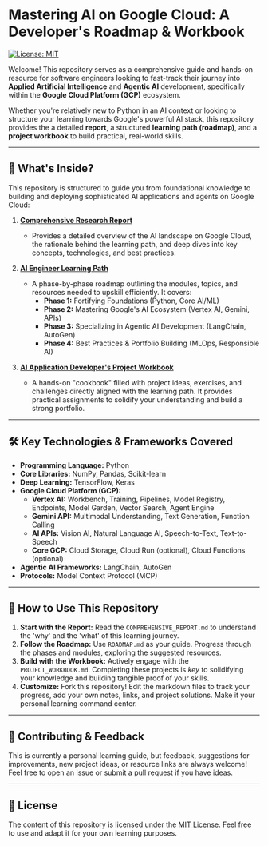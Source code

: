 # Mastering AI on Google Cloud: A Developer's Roadmap & Workbook

[![License: MIT](https://img.shields.io/badge/License-MIT-yellow.svg)](https://opensource.org/licenses/MIT)

Welcome! This repository serves as a comprehensive guide and hands-on resource for software engineers looking to fast-track their journey into **Applied Artificial Intelligence** and **Agentic AI** development, specifically within the **Google Cloud Platform (GCP)** ecosystem.

Whether you're relatively new to Python in an AI context or looking to structure your learning towards Google's powerful AI stack, this repository provides the a detailed **report**, a structured **learning path (roadmap)**, and a **project workbook** to build practical, real-world skills.

---

## 🚀 What's Inside?

This repository is structured to guide you from foundational knowledge to building and deploying sophisticated AI applications and agents on Google Cloud:

1.  **[Comprehensive Research Report](COMPREHENSIVE_REPORT.md)**
    * Provides a detailed overview of the AI landscape on Google Cloud, the rationale behind the learning path, and deep dives into key concepts, technologies, and best practices.

2.  **[AI Engineer Learning Path](ROADMAP.md)**
    * A phase-by-phase roadmap outlining the modules, topics, and resources needed to upskill efficiently. It covers:
        * **Phase 1:** Fortifying Foundations (Python, Core AI/ML)
        * **Phase 2:** Mastering Google's AI Ecosystem (Vertex AI, Gemini, APIs)
        * **Phase 3:** Specializing in Agentic AI Development (LangChain, AutoGen)
        * **Phase 4:** Best Practices & Portfolio Building (MLOps, Responsible AI)

3.  **[AI Application Developer's Project Workbook](PROJECT_WORKBOOK.md)**
    * A hands-on "cookbook" filled with project ideas, exercises, and challenges directly aligned with the learning path. It provides practical assignments to solidify your understanding and build a strong portfolio.

---

## 🛠️ Key Technologies & Frameworks Covered

* **Programming Language:** Python
* **Core Libraries:** NumPy, Pandas, Scikit-learn
* **Deep Learning:** TensorFlow, Keras
* **Google Cloud Platform (GCP):**
    * **Vertex AI:** Workbench, Training, Pipelines, Model Registry, Endpoints, Model Garden, Vector Search, Agent Engine
    * **Gemini API:** Multimodal Understanding, Text Generation, Function Calling
    * **AI APIs:** Vision AI, Natural Language AI, Speech-to-Text, Text-to-Speech
    * **Core GCP:** Cloud Storage, Cloud Run (optional), Cloud Functions (optional)
* **Agentic AI Frameworks:** LangChain, AutoGen
* **Protocols:** Model Context Protocol (MCP)

---

## 📖 How to Use This Repository

1.  **Start with the Report:** Read the `COMPREHENSIVE_REPORT.md` to understand the 'why' and the 'what' of this learning journey.
2.  **Follow the Roadmap:** Use `ROADMAP.md` as your guide. Progress through the phases and modules, exploring the suggested resources.
3.  **Build with the Workbook:** Actively engage with the `PROJECT_WORKBOOK.md`. Completing these projects is *key* to solidifying your knowledge and building tangible proof of your skills.
4.  **Customize:** Fork this repository! Edit the markdown files to track your progress, add your own notes, links, and project solutions. Make it your personal learning command center.

---

## 🤝 Contributing & Feedback

This is currently a personal learning guide, but feedback, suggestions for improvements, new project ideas, or resource links are always welcome! Feel free to open an issue or submit a pull request if you have ideas.

---

## 📜 License

The content of this repository is licensed under the [MIT License](LICENSE.md). Feel free to use and adapt it for your own learning purposes.